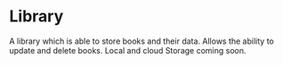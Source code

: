 # Library

A library which is able to store books and their data. Allows the ability to update and delete books. Local and cloud Storage coming soon.
